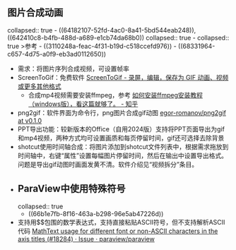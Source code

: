 ## 图片合成动画
collapsed:: true
	- ((64182107-52fd-4ac0-8a41-5bd544eab248)), ((642410c8-b4fb-488d-a689-e1cb74da68b0))
	  collapsed:: true
		- collapsed:: true
		  >参考
			- ((3110248a-feac-4f31-b19d-c518ccefd976))
			- ((68331964-c657-4d75-a0f9-eb3ad0112650))
- 需求：将图片序列合成视频，可设置帧率
- ScreenToGif：免费软件 [ScreenToGif - 录屏，编辑，保存为 GIF 动画、视频或更多其他格式](https://www.screentogif.com/)
	- 合成mp4视频需要安装ffmpeg，参考 [如何安装ffmpeg安装教程（windows版），看这篇就够了。 - 知乎](https://zhuanlan.zhihu.com/p/692019886)
- png2gif：软件界面为命令行，png图片合成gif动图 [egor-romanov/png2gif at v0.1.0](https://github.com/egor-romanov/png2gif/tree/v0.1.0)
- PPT导出功能：较新版本的Office（自用2024版）支持将PPT页面导出为gif和mp4视频，两种方式均可设置画质和每页停留时间，gif还可选择去除背景
- shotcut使用时间轴合成：将图片添加到shotcut文件列表中，根据需求拖放到时间轴中，右键“属性”设置每幅图片停留时间，然后在输出中设置导出格式。问题是导出gif动图时画面发黄不清。软件介绍见“视频拆分”条目。
- ## ParaView中使用特殊符号
  collapsed:: true
	- ((66b1e7fb-8f16-463a-b298-96e5ab47226d))
- 支持用\$\$包围的数学表达式，支持直接粘贴ASCII符号，但不支持解析ASCII代码 [MathText usage for different font or non-ASCII characters in the axis titles (#18284) · Issue · paraview/paraview](https://gitlab.kitware.com/paraview/paraview/-/issues/18284)